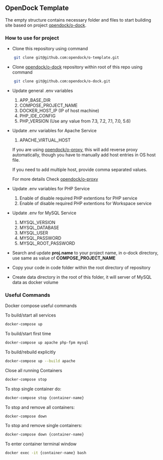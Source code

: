 ## OpenDock Template

The empty structure contains necessary folder and files to start building site based on project [opendock/o-dock](https://github.com/opendock/o-dock).

### How to use for project
- Clone this repository using command
```bash
    git clone git@github.com:opendock/o-template.git
```

- Clone [opendock/o-dock](https://github.com/opendock/o-dock) repository within root of this repo using command
```bash
    git clone git@github.com:opendock/o-dock.git
```

- Update general .env variables
   1. APP_BASE_DIR
   2. COMPOSE_PROJECT_NAME
   3. DOCKER_HOST_IP (IP of host machine)
   4. PHP_IDE_CONFIG
   5. PHP_VERSION (Use any value from 7.3, 7.2, 7.1, 7.0, 5.6)

- Update .env variables for Apache Service
   1. APACHE_VIRTUAL_HOST 
   
   If you are using [opendock/o-proxy](https://github.com/opendock/o-proxy), this will add reverse proxy automatically, though you have to manually add host entries in OS host file.
   
   If you need to add multiple host, provide comma separated values.
   
   For more details Check [opendock/o-proxy](https://github.com/opendock/o-proxy)
      
- Update .env variables for PHP Service
   1. Enable of disable required PHP extentions for PHP service
   2. Enable of disable required PHP extentions for Workspace service

- Update .env for MySQL Service
   1. MYSQL_VERSION
   2. MYSQL_DATABASE
   3. MYSQL_USER
   4. MYSQL_PASSWORD
   5. MYSQL_ROOT_PASSWORD 

- Search and update <b>proj.name</b> to your project name, in o-dock directory, use same as value of <b>COMPOSE_PROJECT_NAME</b> 

- Copy your code in code folder within the root directory of repository

- Create data directory in the root of this folder, it will server of MySQL data as docker volume



### Useful Commands

Docker compose useful commands
   
To build/start all services
```bash
docker-compose up
```
  
To build/start first time
```bash
docker-compose up apache php-fpm mysql
```

To build/rebuild explicitly
```bash
docker-compose up --build apache 
```

Close all running Containers
```bash
docker-compose stop
```

To stop single container do:
```bash
docker-compose stop {container-name}
```

To stop and remove all containers:
```bash
docker-compose down
```

To stop and remove single containers:
```bash
docker-compose down {container-name}
```

To enter container terminal window
```bash
docker exec -it {container-name} bash
```
